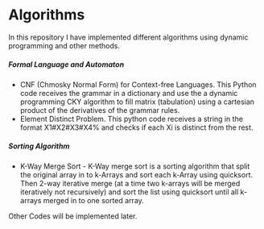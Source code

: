 # Algorithms

In this repository I have implemented different algorithms using dynamic programming and other methods.

##### Formal Language and Automaton

+ CNF (Chmosky Normal Form) for Context-free Languages. This Python code receives the grammar in a dictionary and use the a dynamic programming CKY algorithm to fill matrix (tabulation) using a cartesian product of the derivatives of the grammar rules.
+ Element Distinct Problem. This python code receives a string in the format X1#X2#X3#X4% and checks if each Xi is distinct from the rest.
##### Sorting Algorithm
+ K-Way Merge Sort - K-Way merge sort is a sorting algorithm that split the original array in to k-Arrays and sort each k-Array using quicksort. Then 2-way iterative merge (at a time two k-arrays will be merged iteratively not recursively) and sort the list using quicksort until all k-arrays merged in to one sorted array.  
  
Other Codes will be implemented later.
